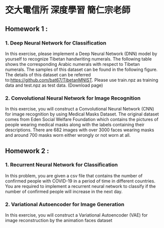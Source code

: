 # 交大電信所 深度學習 簡仁宗老師 
## Homework 1 : 
### 1. Deep Neural Network for Classification
In this exercise, please implement a Deep Neural Network (DNN) model by yourself to recognize Tibetan handwriting numerals. The following table shows the corresponding Arabic numerals with respect to Tibetan numerals. The samples of this dataset can be found in the following figure. The details of this dataset can be referred to:https://github.com/bat67/TibetanMNIST. Please use train.npz as training data and test.npz as test data. (Download page)
### 2. Convolutional Neural Network for Image Recognition
In this exercise, you will construct a Convolutional Neural Network (CNN) for image recognition by using Medical Masks Dataset. The original dataset comes from Eden Social Welfare Foundation which contains the pictures of people wearing medical masks along with the labels containing their descriptions. There are 682 images with over 3000 faces wearing masks and around 700 masks worn either wrongly or not worn at all.

## Homework 2 : 
### 1. Recurrent Neural Network for Classification
In this problem, you are given a csv file that contains the number of confirmed people with COVID-19 in a period of time in different countries. You are required to implement a recurrent neural network to classify if the number of confirmed people will increase in the next day.
### 2. Variational Autoencoder for Image Generation
In this exercise, you will construct a Variational Autoencoder (VAE) for image reconstruction by the animation faces dataset
